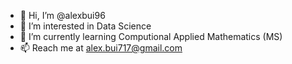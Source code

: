 - 👋 Hi, I’m @alexbui96
- 👀 I’m interested in Data Science
- 🌱 I’m currently learning Computional Applied Mathematics (MS)
- 📫 Reach me at alex.bui717@gmail.com

<!---
alexbui96/alexbui96 is a ✨ special ✨ repository because its `README.md` (this file) appears on your GitHub profile.
You can click the Preview link to take a look at your changes.
--->
